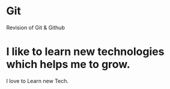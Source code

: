 # Git
Revision of Git &amp; Github
<h1>I like to learn new technologies which helps me to grow.</h1>
<p>I love to Learn new Tech.</P>
